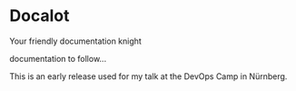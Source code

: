 # Docalot
Your friendly documentation knight

documentation to follow...

This is an early release used for my talk at the DevOps Camp in Nürnberg.

